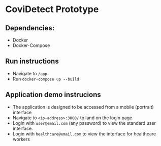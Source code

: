 # CoviDetect Prototype

## Dependencies:

* Docker 
* Docker-Compose

## Run instructions

* Navigate to `/app`.
* Run `docker-compose up --build`

## Application demo instrucions

* The application is designed to be accessed from a mobile (portrait) interface
* Navigate to `<ip-address>:3000/` to land on the login page
* Login with `user@email.com` (any password) to view the standard user interface.
* Login with `healthcare@email.com` to view the interface for healthcare workers
